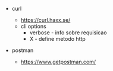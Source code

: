 - curl

  - https://curl.haxx.se/
  - cli options
    - verbose - info sobre requisicao
    - X - define metodo http

- postman
  - https://www.getpostman.com/

